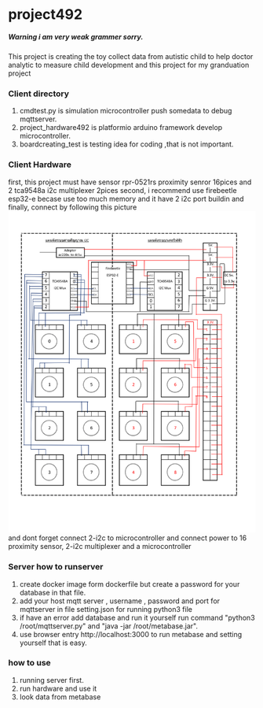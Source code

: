 # project492

##### Warning i am very weak grammer sorry.

This project is creating the toy collect data from autistic child to help doctor analytic to measure child development
and this project for my granduation project

### Client directory
1. cmdtest.py is simulation microcontroller push somedata to debug mqttserver.
2. project_hardware492 is platformio arduino framework develop microcontroller.
3. boardcreating_test is testing idea for coding ,that is not important.

### Client Hardware
first, this project must have sensor rpr-0521rs proximity senror 16pices and 2 tca9548a i2c multiplexer 2pices 
second, i recommend use firebeetle esp32-e becase use too much memory and it have 2 i2c port buildin
and finally, connect by following this picture
![Circuit Diagram](https://github.com/ZenitHTH/project492/blob/main/Client/Circuit-1.png?raw=true)
and dont forget connect 2-i2c to microcontroller and connect power to 16 proximity sensor, 2-i2c multiplexer and a microcontroller
 
### Server how to runserver
1. create docker image form dockerfile but create a password for your database in that file.
2. add your host mqtt server , username , password and port for mqttserver in file setting.json for running python3 file
3. if have an error add database and run it yourself run command "python3 /root/mqttserver.py" and "java -jar /root/metabase.jar".
4. use browser entry http://localhost:3000 to run metabase and setting yourself that is easy.

### how to use
1. running server first.
2. run hardware and use it
3. look data from metabase
